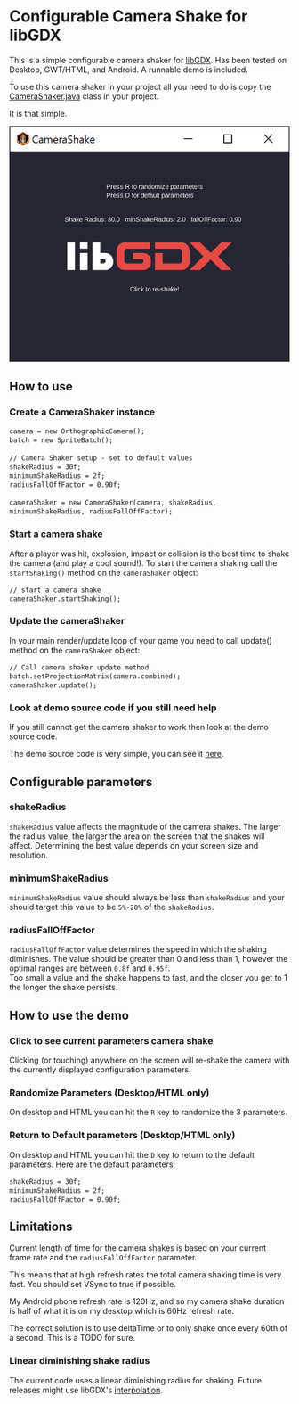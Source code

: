 # Configurable Camera Shake for libGDX

This is a simple configurable camera shaker for [libGDX](https://libgdx.com/).  Has been tested on Desktop, GWT/HTML, and Android.
A runnable demo is included.

To use this camera shaker in your project all you need to do is copy the [CameraShaker.java](https://github.com/antzGames/libGDX-cameraShake/blob/master/core/src/main/java/com/antz/camera/CameraShaker.java) class in your project.

It is that simple.

![alt text](https://github.com/antzGames/libGDX-cameraShake/blob/master/cameraShake.PNG "Configurable Camera Shake for libGDX")

## How to use

### Create a CameraShaker instance

```
camera = new OrthographicCamera();
batch = new SpriteBatch();

// Camera Shaker setup - set to default values
shakeRadius = 30f;
minimumShakeRadius = 2f;
radiusFallOffFactor = 0.90f;

cameraShaker = new CameraShaker(camera, shakeRadius, minimumShakeRadius, radiusFallOffFactor);
```

### Start a camera shake

After a player was hit, explosion, impact or collision is the best time to shake the camera (and play a cool sound!).
To start the camera shaking call the `startShaking()` method on the `cameraShaker` object:

```
// start a camera shake
cameraShaker.startShaking();
```

### Update the cameraShaker

In your main render/update loop of your game you need to call update() method on the `cameraShaker` object:

```
// Call camera shaker update method
batch.setProjectionMatrix(camera.combined);
cameraShaker.update();
```

### Look at demo source code if you still need help

If you still cannot get the camera shaker to work then look at the demo source code.

The demo source code is very simple, you can see it [here](https://github.com/antzGames/libGDX-cameraShake/blob/master/core/src/main/java/com/antz/camera/CameraShake.java).

## Configurable parameters

### shakeRadius

`shakeRadius` value affects the magnitude of the camera shakes. The larger the radius value, the larger the area on the screen that the shakes will affect.
Determining the best value depends on your screen size and resolution.

### minimumShakeRadius

`minimumShakeRadius` value should always be less than `shakeRadius` and your should target this value to be `5%-20%` of the `shakeRadius`.

### radiusFallOffFactor

`radiusFallOffFactor` value determines the speed in which the shaking diminishes.  The value should be greater than 0 and less than 1, however the optimal ranges are between `0.8f` and `0.95f`.  
Too small a value and the shake happens to fast, and the closer you get to 1 the longer the shake persists.  

## How to use the demo

### Click to see current parameters camera shake

Clicking (or touching) anywhere on the screen will re-shake the camera with the currently displayed configuration parameters.

### Randomize Parameters (Desktop/HTML only)

On desktop and HTML you can hit the `R` key to randomize the 3 parameters.

### Return to Default parameters (Desktop/HTML only)

On desktop and HTML you can hit the `D` key to return to the default parameters.  Here are the default parameters:

```
shakeRadius = 30f;
minimumShakeRadius = 2f;
radiusFallOffFactor = 0.90f;
```

## Limitations

Current length of time for the camera shakes is based on your current frame rate and the `radiusFallOffFactor` parameter.  

This means that at high refresh rates the total camera shaking time is very fast.  You should set VSync to true if possible.

My Android phone refresh rate is 120Hz, and so my camera shake duration is half of what it is on my desktop which is 60Hz refresh rate.

The correct solution is to use deltaTime or to only shake once every 60th of a second.  This is a TODO for sure.

### Linear diminishing shake radius

The current code uses a linear diminishing radius for shaking. Future releases might use libGDX's [interpolation](https://libgdx.com/wiki/math-utils/interpolation).
